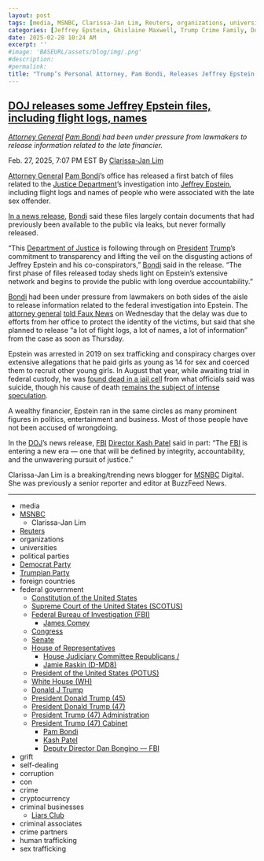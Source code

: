 ```yaml
---
layout: post
tags: [media, MSNBC, Clarissa-Jan Lim, Reuters, organizations, universities, political parties, Democrat Party, Trumpian Party, foreign countries, federal government, Constitution of the United States, Supreme Court of the United States (SCOTUS), Federal Bureau of Investigation (FBI), James Comey, Congress, Senate, House of Representatives, House Judiciary Committee Republicans /, Jamie Raskin (D-MD8), President of the United States (POTUS), White House (WH), Donald J Trump, President Donald Trump (45), President Donald Trump (47), President Trump (47) Administration, President Trump (47) Cabinet, Pam Bondi, Kash Patel, Deputy Director Dan Bongino — FBI, grift, self-dealing, corruption, con, crime, cryptocurrency, criminal businesses, Liars Club, criminal associates, crime partners, human trafficking, sex trafficking]
categories: [Jeffrey Epstein, Ghislaine Maxwell, Trump Crime Family, Donald Trump]
date: 2025-02-28 10:24 AM
excerpt: ''
#image: 'BASEURL/assets/blog/img/.png'
#description:
#permalink:
title: "Trump’s Personal Attorney, Pam Bondi, Releases Jeffrey Epstein’s Flight Logs, Names"
---
```


## [DOJ releases some Jeffrey Epstein files, including flight logs, names](https://www.msnbc.com/top-stories/latest/jeffrey-epstein-flight-logs-names-attorney-general-pam-bondi-rcna194066)

*[Attorney General](https://www.justice.gov/) [Pam Bondi](https://www.justice.gov/ag/staff-profile/meet-attorney-general) had been under pressure from lawmakers to release information related to the late financier.*

Feb. 27, 2025, 7:07 PM EST
By [Clarissa-Jan Lim](https://www.msnbc.com/author/clarissa-jan-lim-ncpn1307846)

[Attorney General](https://www.justice.gov/) [Pam Bondi](https://www.msnbc.com/rachel-maddow-show/maddowblog/pam-bondi-brings-partisan-politics-back-attorney-generals-office-rcna193130)’s office has released a first batch of files related to the [Justice Department](https://www.justice.gov/)’s investigation into [Jeffrey Epstein](https://www.msnbc.com/opinion/msnbc-opinion/searching-jeffrey-epstein-docs-pacer-will-end-disappointment-rcna132184), including flight logs and names of people who were associated with the late sex offender.

[In a news release](https://www.justice.gov/opa/pr/attorney-general-pamela-bondi-releases-first-phase-declassified-epstein-files), [Bondi](https://www.justice.gov/ag/staff-profile/meet-attorney-general) said these files largely contain documents that had previously been available to the public via leaks, but never formally released.

“This [Department of Justice](https://www.justice.gov/) is following through on [President](https://www.justice.gov/) [Trump](https://www.donaldjtrump.com/)’s commitment to transparency and lifting the veil on the disgusting actions of Jeffrey Epstein and his co-conspirators,” [Bondi](https://www.justice.gov/ag/staff-profile/meet-attorney-general) said in the release. “The first phase of files released today sheds light on Epstein’s extensive network and begins to provide the public with long overdue accountability.”

[Bondi](https://www.justice.gov/ag/staff-profile/meet-attorney-general) had been under pressure from lawmakers on both sides of the aisle to release information related to the federal investigation into Epstein. The [attorney general](https://www.justice.gov/) [told Faux News](https://www.reuters.com/world/us/us-attorney-general-hopes-release-epstein-related-flight-logs-names-thursday-2025-02-27/) on Wednesday that the delay was due to efforts from her office to protect the identity of the victims, but said that she planned to release “a lot of flight logs, a lot of names, a lot of information” from the case as soon as Thursday.

Epstein was arrested in 2019 on sex trafficking and conspiracy charges over extensive allegations that he paid girls as young as 14 for sex and coerced them to recruit other young girls. In August that year, while awaiting trial in federal custody, he was [found dead in a jail cell](https://abcnews.go.com/US/jeffrey-epsteins-suicide-new-details-revealed/story?id=100405667) from what officials said was suicide, though his cause of death [remains the subject of intense speculation](https://www.msnbc.com/opinion/msnbc-opinion/jeffrey-epstein-death-fuels-many-conspiracy-theories-rcna92112).

A wealthy financier, Epstein ran in the same circles as many prominent figures in politics, entertainment and business. Most of those people have not been accused of wrongdoing.

In the [DOJ](https://www.justice.gov/)’s news release, [FBI](https://www.fbi.gov/) [Director Kash Patel](https://www.fbi.gov/about/leadership-and-structure/director-patel) said in part: “The [FBI](https://www.fbi.gov/) is entering a new era — one that will be defined by integrity, accountability, and the unwavering pursuit of justice.”

Clarissa-Jan Lim is a breaking/trending news blogger for [MSNBC](https://www.msnbc.com/) Digital. She was previously a senior reporter and editor at BuzzFeed News.

----
- media
- [MSNBC](https://www.msnbc.com/)
    - Clarissa-Jan Lim
- [Reuters](https://www.reuters.com/)
- organizations 
- universities 
- political parties 
- [Democrat Party](https://www.democrats.org/)
- [Trumpian Party](https://www.gop.com/)
- foreign countries 
- federal government 
    - [Constitution of the United States](https://constitution.congress.gov/)
    - [Supreme Court of the United States (SCOTUS)](https://www.supremecourt.gov/)
    - [Federal Bureau of Investigation (FBI)](https://www.fbi.gov/)
        - [James Comey](https://www.fbi.gov/history/directors/james-b-comey)
    - [Congress](https://www.congress.gov/)
    - [Senate](https://www.senate.gov/)
    - [House of Representatives](https://www.house.gov/)
        - [House Judiciary Committee Republicans /](http://judiciary.house.gov/)
        - [Jamie Raskin (D-MD8)](https://raskin.house.gov/)
    - [President of the United States (POTUS)](https://www.whitehouse.gov/)
    - [White House (WH)](https://www.whitehouse.gov/)
    - [Donald J Trump](https://www.donaldjtrump.com/)
    - [President Donald Trump (45)](https://trumpwhitehouse.archives.gov/)
    - [President Donald Trump (47)](https://www.whitehouse.gov/administration/donald-j-trump/)
    - [President Trump (47) Administration](https://www.whitehouse.gov/administration/)
    - [President Trump (47) Cabinet](https://www.whitehouse.gov/administration/the-cabinet/)
        - [Pam Bondi](https://www.justice.gov/ag/staff-profile/meet-attorney-general)
        - [Kash Patel](https://www.fbi.gov/about/leadership-and-structure/director-patel)
        - [Deputy Director Dan Bongino — FBI](https://www.fbi.gov/about/leadership-and-structure/deputy-director-dan-bongino)
- grift
- self-dealing
- corruption
- con
- crime
- cryptocurrency 
- criminal businesses
    - [Liars Club](https://truthsocial.com/)
- criminal associates
- crime partners
- human trafficking 
- sex trafficking 
